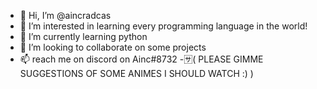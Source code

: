 - 👋 Hi, I’m @aincradcas
- 👀 I’m interested in learning every programming language in the world!
- 🌱 I’m currently learning python 
- 💞️ I’m looking to collaborate on some projects
- 📫 reach me on discord on Ainc#8732
-🈂️( PLEASE GIMME SUGGESTIONS OF SOME ANIMES I SHOULD WATCH :) )

